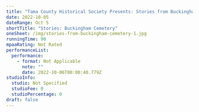 ```yaml
---
title: "Tama County Historical Society Presents: Stories from Buckingham Cemetery"
date: 2022-10-05
dateRange: Oct 5
shortTitle: "Stories: Buckingham Cemetery"
oneSheet: /img/stories-from-buckingham-cemetery-1.jpg
runningTime: 90
mpaaRating: Not Rated
performanceList:
  performance:
    - format: Not Applicable
      note: ""
      date: 2022-10-06T00:00:40.779Z
studioInfo:
  studio: Not Specified
  studioFee: 0
  studioPercentage: 0
draft: false
---
```

